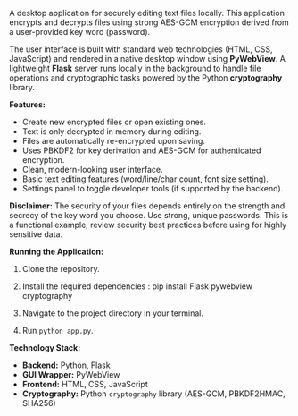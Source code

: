 A desktop application for securely editing text files locally. This application encrypts and decrypts files using strong AES-GCM encryption derived from a user-provided key word (password).

The user interface is built with standard web technologies (HTML, CSS, JavaScript) and rendered in a native desktop window using **PyWebView**. A lightweight **Flask** server runs locally in the background to handle file operations and cryptographic tasks powered by the Python **cryptography** library.

**Features:**

*   Create new encrypted files or open existing ones.
*   Text is only decrypted in memory during editing.
*   Files are automatically re-encrypted upon saving.
*   Uses PBKDF2 for key derivation and AES-GCM for authenticated encryption.
*   Clean, modern-looking user interface.
*   Basic text editing features (word/line/char count, font size setting).
*   Settings panel to toggle developer tools (if supported by the backend).

**Disclaimer:** The security of your files depends entirely on the strength and secrecy of the key word you choose. Use strong, unique passwords. This is a functional example; review security best practices before using for highly sensitive data.

**Running the Application:**

1.  Clone the repository.
   
2.  Install the required dependencies :
pip install Flask pywebview cryptography

3.  Navigate to the project directory in your terminal.
   
4.  Run `python app.py`.

**Technology Stack:**

*   **Backend:** Python, Flask
*   **GUI Wrapper:** PyWebView
*   **Frontend:** HTML, CSS, JavaScript
*   **Cryptography:** Python `cryptography` library (AES-GCM, PBKDF2HMAC, SHA256)

